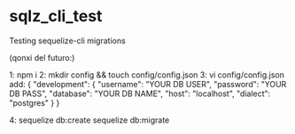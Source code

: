 # sqlz_cli_test
Testing sequelize-cli migrations

(qonxi del futuro:)

1: npm i
2: mkdir config && touch config/config.json
3: vi config/config.json add:
{
  "development": {
    "username": "YOUR DB USER",
    "password": "YOUR DB PASS",
    "database": "YOUR DB NAME",
    "host": "localhost",
    "dialect": "postgres"
  }
}

4: sequelize db:create
   sequelize db:migrate

